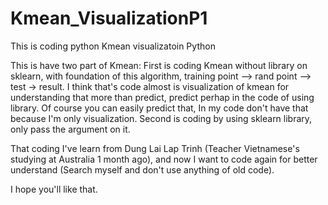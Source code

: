 # Kmean_VisualizationP1
This is coding python Kmean visualizatoin Python

This is have two part of Kmean:
 First is coding Kmean without library on sklearn, with foundation of this algorithm, training point --> rand point --> test -> result.
I think that's code almost is visualization of kmean for understanding that more than predict, predict perhap in the code of using library.
Of course you can easily predict that, In my code don't have that because I'm only visualization.
 Second is coding by using sklearn library, only pass the argument on it.

That coding I've learn from Dung Lai Lap Trinh (Teacher Vietnamese's studying at Australia 1 month ago), and now I want to code again for better understand (Search myself and don't use anything of old code).

I hope you'll like that.
